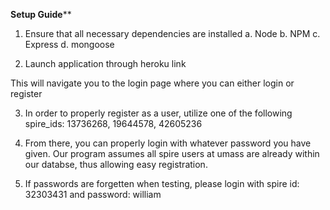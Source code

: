 **Setup Guide****

1. Ensure that all necessary dependencies are installed
   a. Node
   b. NPM
   c. Express
   d. mongoose
   
 2. Launch application through heroku link

This will navigate you to the login page where you can either login or register

3. In order to properly register as a user, utilize one of the following spire_ids: 13736268, 19644578,
42605236 

4. From there, you can properly login with whatever password you have given. Our program assumes all spire users at umass are already within our databse, thus allowing easy registration. 

5. If passwords are forgetten when testing, please login with spire id: 32303431 and password: william
